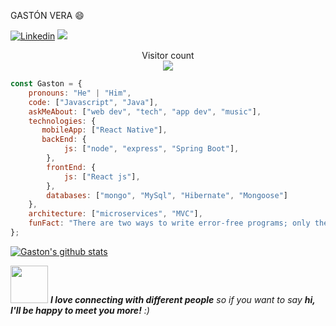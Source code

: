 GASTÓN VERA :smile:


[![Linkedin](https://img.shields.io/badge/-LinkedIn-222222?style=flat-square&logo=Linkedin&logoColor=white&link=https://www.linkedin.com/in/veragaston/)](https://www.linkedin.com/in/veragaston/)
[![](https://img.shields.io/badge/Gmail-vera.gastonn%40gmail.com-red)](https://mail.google.com/mail/u/0/?tab=km#inbox)

<p align="center"> 
  Visitor count<br>
  <img src="https://profile-counter.glitch.me/gastonvera/count.svg" />
</p>



```javascript
const Gaston = {
    pronouns: "He" | "Him",
    code: ["Javascript", "Java"],
    askMeAbout: ["web dev", "tech", "app dev", "music"],
    technologies: {
       mobileApp: ["React Native"],
       backEnd: {
            js: ["node", "express", "Spring Boot"],
        },
        frontEnd: {
            js: ["React js"],
        },
        databases: ["mongo", "MySql", "Hibernate", "Mongoose"]
    },
    architecture: ["microservices", "MVC"],
    funFact: "There are two ways to write error-free programs; only the third one works"
};
```
[![Gaston's github stats](https://github-readme-stats.vercel.app/api?username=gastonvera&show_icons=true&theme=merko&hide=["contribs","issues"])](https://github.com/gastonvera)

<img src="https://media.giphy.com/media/LnQjpWaON8nhr21vNW/giphy.gif" width="60"> <em><b>I love connecting with different people</b> so if you want to say <b>hi, I'll be happy to meet you more!</b> :)</em>
